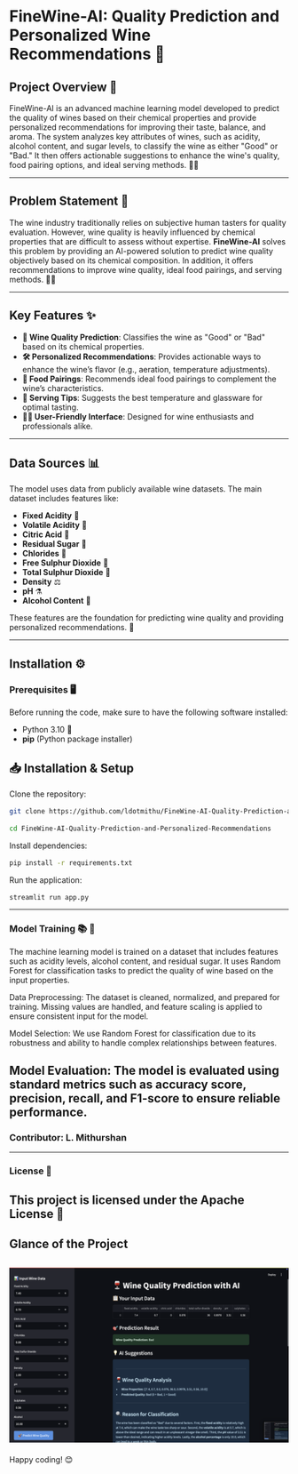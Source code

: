 # **FineWine-AI: Quality Prediction and Personalized Wine Recommendations** 🍷

## **Project Overview** 🌟
FineWine-AI is an advanced machine learning model developed to predict the quality of wines based on their chemical properties and provide personalized recommendations for improving their taste, balance, and aroma. The system analyzes key attributes of wines, such as acidity, alcohol content, and sugar levels, to classify the wine as either "Good" or "Bad." It then offers actionable suggestions to enhance the wine's quality, food pairing options, and ideal serving methods. 🍇🍷

---

## **Problem Statement** 🚨
The wine industry traditionally relies on subjective human tasters for quality evaluation. However, wine quality is heavily influenced by chemical properties that are difficult to assess without expertise. **FineWine-AI** solves this problem by providing an AI-powered solution to predict wine quality objectively based on its chemical composition. In addition, it offers recommendations to improve wine quality, ideal food pairings, and serving methods. 🍇🍷

---

## **Key Features** ✨

- **🍷 Wine Quality Prediction**: Classifies the wine as "Good" or "Bad" based on its chemical properties.
- **🛠️ Personalized Recommendations**: Provides actionable ways to enhance the wine’s flavor (e.g., aeration, temperature adjustments).
- **🍴 Food Pairings**: Recommends ideal food pairings to complement the wine’s characteristics.
- **🥂 Serving Tips**: Suggests the best temperature and glassware for optimal tasting.
- **👨‍🍳 User-Friendly Interface**: Designed for wine enthusiasts and professionals alike.

---

## **Data Sources** 📊
The model uses data from publicly available wine datasets. The main dataset includes features like:

- **Fixed Acidity** 🧪
- **Volatile Acidity** 🧪
- **Citric Acid** 🍋
- **Residual Sugar** 🍬
- **Chlorides** 🧂
- **Free Sulphur Dioxide** 💨
- **Total Sulphur Dioxide** 💨
- **Density** ⚖️
- **pH** ⚗️
- **Alcohol Content** 🍷

These features are the foundation for predicting wine quality and providing personalized recommendations. 🍇

---

## **Installation** ⚙️

### Prerequisites 🖥️
Before running the code, make sure to have the following software installed:

- Python 3.10 🐍
- **pip** (Python package installer)

## 📥 Installation & Setup

Clone the repository:
```bash
git clone https://github.com/ldotmithu/FineWine-AI-Quality-Prediction-and-Personalized-Recommendations.git
```
```bash
cd FineWine-AI-Quality-Prediction-and-Personalized-Recommendations
```

Install dependencies:
```bash
pip install -r requirements.txt
```

Run the application:
```bash
streamlit run app.py
```
---

### Model Training 📚 🚀
The machine learning model is trained on a dataset that includes features such as acidity levels, alcohol content, and residual sugar. It uses Random Forest for classification tasks to predict the quality of wine based on the input properties.

Data Preprocessing: The dataset is cleaned, normalized, and prepared for training. Missing values are handled, and feature scaling is applied to ensure consistent input for the model.

Model Selection: We use Random Forest for classification due to its robustness and ability to handle complex relationships between features.

Model Evaluation: The model is evaluated using standard metrics such as accuracy score, precision, recall, and F1-score to ensure reliable performance.
---

### Contributor: L. Mithurshan
---

### License 📝
This project is licensed under the Apache License 📜
---

## **Glance of the Project**

![image](https://github.com/ldotmithu/Dataset/blob/main/Screenshot%202025-03-07%20at%2003.04.48.png)
---

Happy coding! 😊



